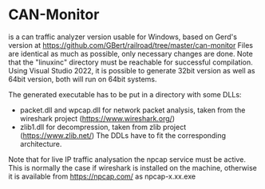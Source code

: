 # CAN-Monitor
is a can traffic analyzer version usable for Windows, based on Gerd's version at
https://github.com/GBert/railroad/tree/master/can-monitor
Files are identical as much as possible, only necessary changes are done.
Note that the "linuxinc" directory must be reachable for successful compilation.
Using Visual Studio 2022, it is possible to generate 32bit version as well as 
64bit version, both will run on 64bit systems.

The generated executable has to be put in a directory with some DLLs:
- packet.dll and wpcap.dll for network packet analysis, taken from the wireshark 
        project  (https://www.wireshark.org/)
- zlib1.dll for decompression, taken from zlib project (https://www.zlib.net/)
The DDLs have to fit the corresponding architecture.

Note that for live IP traffic analysation the npcap service must be active.
This is normally the case if wireshark is installed on the machine, otherwise
it is available from  https://npcap.com/ as npcap-x.xx.exe

